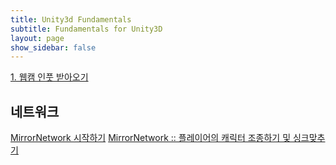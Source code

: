 ```yaml
---
title: Unity3d Fundamentals
subtitle: Fundamentals for Unity3D
layout: page
show_sidebar: false
---
```


[1. 웹캠 인풋 받아오기](https://beatchoi.github.io/unity3d/basics/2020/04/17/webcam-texture/)

## 네트워크
[MirrorNetwork 시작하기](https://beatchoi.github.io/unity3d/basics/2020/12/21/MirrorNetwtwork/)
[MirrorNetwork :: 플레이어의 캐릭터 조종하기 및 싱크맞추기](https://beatchoi.github.io/unity3d/basics/2021/07/15/MirrorNetwtworkCharacterMoveSync/)
